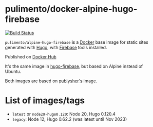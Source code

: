 pulimento/docker-alpine-hugo-firebase
==============

[![Build Status](https://img.shields.io/docker/cloud/build/pulimento/alpine-hugo-firebase?style=flat-square)](https://hub.docker.com/r/pulimento/alpine-hugo-firebase)

`pulimento/alpine-hugo-firebase` is a [Docker](https://www.docker.io) base image for static sites generated with [Hugo](http://gohugo.io), with [Firebase](https://firebase.google.com/docs/cli) tools installed.

Published on [Docker Hub](https://hub.docker.com/r/pulimento/alpine-hugo-firebase)

It's the same image in [hugo-firebase](https://github.com/pulimento/docker-hugo-firebase), but based on Alpine instead of Ubuntu.

Both images are based on [publysher's](https://github.com/publysher/docker-hugo) image.

# List of images/tags

- `latest` or `node20-hugo0.120`: Node 20, Hugo 0.120.4
- `legacy`: Node 12, Hugo 0.62.2 (was latest until Nov 2023)
